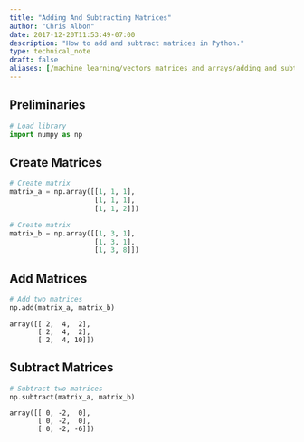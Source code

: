 ```yaml
---
title: "Adding And Subtracting Matrices"
author: "Chris Albon"
date: 2017-12-20T11:53:49-07:00
description: "How to add and subtract matrices in Python."
type: technical_note
draft: false
aliases: [/machine_learning/vectors_matrices_and_arrays/adding_and_subtracting_matrices/]
---
```

## Preliminaries


```python
# Load library
import numpy as np
```

## Create Matrices


```python
# Create matrix
matrix_a = np.array([[1, 1, 1],
                     [1, 1, 1],
                     [1, 1, 2]])

# Create matrix
matrix_b = np.array([[1, 3, 1],
                     [1, 3, 1],
                     [1, 3, 8]])
```

## Add Matrices


```python
# Add two matrices
np.add(matrix_a, matrix_b)
```




    array([[ 2,  4,  2],
           [ 2,  4,  2],
           [ 2,  4, 10]])



## Subtract Matrices


```python
# Subtract two matrices
np.subtract(matrix_a, matrix_b)
```




    array([[ 0, -2,  0],
           [ 0, -2,  0],
           [ 0, -2, -6]])



